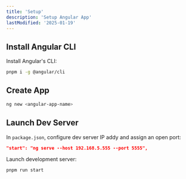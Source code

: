 ```yaml
---
title: 'Setup'
description: 'Setup Angular App'
lastModified: '2025-01-19'
---
```


## Install Angular CLI

Install Angular's CLI:

```bash
pnpm i -g @angular/cli
```

## Create App

```bash
ng new <angular-app-name>
```

## Launch Dev Server

In `package.json`, configure dev server IP addy and assign an open port:

```json
"start": "ng serve --host 192.168.5.555 --port 5555",
```

Launch development server:

```bash
pnpm run start
```
